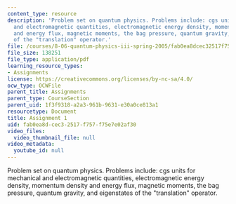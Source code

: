 ```yaml
---
content_type: resource
description: 'Problem set on quantum physics. Problems include: cgs units for mechanical
  and electromagnetic quantities, electromagnetic energy density, momentum density
  and energy flux, magnetic moments, the bag pressure, quantum gravity, and eigenstates
  of the "translation" operator.'
file: /courses/8-06-quantum-physics-iii-spring-2005/fab0ea8dcec32517f757f75e7e02af30_ps1.pdf
file_size: 138251
file_type: application/pdf
learning_resource_types:
- Assignments
license: https://creativecommons.org/licenses/by-nc-sa/4.0/
ocw_type: OCWFile
parent_title: Assignments
parent_type: CourseSection
parent_uid: 1f3f9318-a2a3-961b-9631-e30a0ce813a1
resourcetype: Document
title: Assignment 1
uid: fab0ea8d-cec3-2517-f757-f75e7e02af30
video_files:
  video_thumbnail_file: null
video_metadata:
  youtube_id: null
---
```

Problem set on quantum physics. Problems include: cgs units for mechanical and electromagnetic quantities, electromagnetic energy density, momentum density and energy flux, magnetic moments, the bag pressure, quantum gravity, and eigenstates of the "translation" operator.